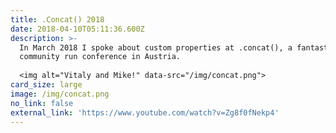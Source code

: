 ```yaml
---
title: .Concat() 2018
date: 2018-04-10T05:11:36.600Z
description: >-
  In March 2018 I spoke about custom properties at .concat(), a fantastic
  community run conference in Austria.
  
  <img alt="Vitaly and Mike!" data-src="/img/concat.png">
card_size: large
image: /img/concat.png
no_link: false
external_link: 'https://www.youtube.com/watch?v=Zg8f0fNekp4'
---
```



